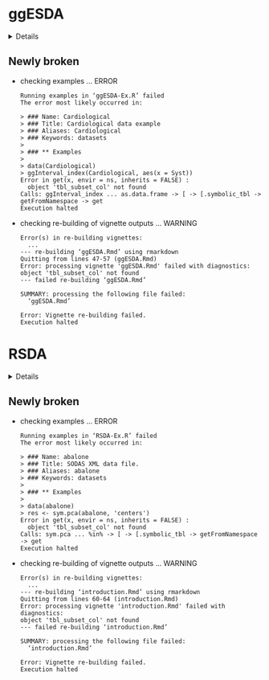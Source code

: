 # ggESDA

<details>

* Version: 0.2.0
* GitHub: https://github.com/kiangkiangkiang/ggESDA
* Source code: https://github.com/cran/ggESDA
* Date/Publication: 2022-08-19 08:40:10 UTC
* Number of recursive dependencies: 208

Run `revdepcheck::cloud_details(, "ggESDA")` for more info

</details>

## Newly broken

*   checking examples ... ERROR
    ```
    Running examples in ‘ggESDA-Ex.R’ failed
    The error most likely occurred in:
    
    > ### Name: Cardiological
    > ### Title: Cardiological data example
    > ### Aliases: Cardiological
    > ### Keywords: datasets
    > 
    > ### ** Examples
    > 
    > data(Cardiological)
    > ggInterval_index(Cardiological, aes(x = Syst))
    Error in get(x, envir = ns, inherits = FALSE) : 
      object 'tbl_subset_col' not found
    Calls: ggInterval_index ... as.data.frame -> [ -> [.symbolic_tbl -> getFromNamespace -> get
    Execution halted
    ```

*   checking re-building of vignette outputs ... WARNING
    ```
    Error(s) in re-building vignettes:
      ...
    --- re-building ‘ggESDA.Rmd’ using rmarkdown
    Quitting from lines 47-57 (ggESDA.Rmd) 
    Error: processing vignette 'ggESDA.Rmd' failed with diagnostics:
    object 'tbl_subset_col' not found
    --- failed re-building ‘ggESDA.Rmd’
    
    SUMMARY: processing the following file failed:
      ‘ggESDA.Rmd’
    
    Error: Vignette re-building failed.
    Execution halted
    ```

# RSDA

<details>

* Version: 3.0.13
* GitHub: NA
* Source code: https://github.com/cran/RSDA
* Date/Publication: 2022-07-16 07:30:37 UTC
* Number of recursive dependencies: 151

Run `revdepcheck::cloud_details(, "RSDA")` for more info

</details>

## Newly broken

*   checking examples ... ERROR
    ```
    Running examples in ‘RSDA-Ex.R’ failed
    The error most likely occurred in:
    
    > ### Name: abalone
    > ### Title: SODAS XML data file.
    > ### Aliases: abalone
    > ### Keywords: datasets
    > 
    > ### ** Examples
    > 
    > data(abalone)
    > res <- sym.pca(abalone, 'centers')
    Error in get(x, envir = ns, inherits = FALSE) : 
      object 'tbl_subset_col' not found
    Calls: sym.pca ... %in% -> [ -> [.symbolic_tbl -> getFromNamespace -> get
    Execution halted
    ```

*   checking re-building of vignette outputs ... WARNING
    ```
    Error(s) in re-building vignettes:
      ...
    --- re-building ‘introduction.Rmd’ using rmarkdown
    Quitting from lines 60-64 (introduction.Rmd) 
    Error: processing vignette 'introduction.Rmd' failed with diagnostics:
    object 'tbl_subset_col' not found
    --- failed re-building ‘introduction.Rmd’
    
    SUMMARY: processing the following file failed:
      ‘introduction.Rmd’
    
    Error: Vignette re-building failed.
    Execution halted
    ```

